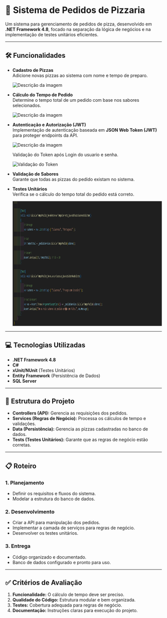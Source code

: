 # 🍕 Sistema de Pedidos de Pizzaria  

Um sistema para gerenciamento de pedidos de pizza, desenvolvido em **.NET Framework 4.8**, focado na separação da lógica de negócios e na implementação de testes unitários eficientes.  

---

## 🛠️ Funcionalidades  

- **Cadastro de Pizzas**  
  Adicione novas pizzas ao sistema com nome e tempo de preparo.
  
  ![Descrição da imagem](../Sistema_Pizzaria/Src/imagem3.PNG)

- **Cálculo do Tempo de Pedido**  
  Determine o tempo total de um pedido com base nos sabores selecionados.

  ![Descrição da imagem](../Sistema_Pizzaria/Src/imagem4.PNG)
- **Autenticação e Autorização (JWT)**  
  Implementação de autenticação baseada em **JSON Web Token (JWT)** para proteger endpoints da API.

    ![Descrição da imagem](../Sistema_Pizzaria/Src/imagem1.PNG)
  
  Validação do Token após Login do usuario e senha.

    ![Validação do Token](../Sistema_Pizzaria/Src/imagem2.PNG)

- **Validação de Sabores**  
  Garante que todas as pizzas do pedido existam no sistema.  

- **Testes Unitários**  
  Verifica se o cálculo do tempo total do pedido está correto.

  <img src="/Src/imagem5.PNG" alt="Print Testes Unitarios" width="1000" height="400">


    
---

## 💻 Tecnologias Utilizadas  

- **.NET Framework 4.8**  
- **C#**  
- **xUnit/NUnit** (Testes Unitários)  
- **Entity Framework** (Persistência de Dados)  
- **SQL Server**  

---

## 🔗 Estrutura do Projeto  

- **Controllers (API):** Gerencia as requisições dos pedidos.  
- **Services (Regras de Negócio):** Processa os cálculos de tempo e validações.  
- **Data (Persistência):** Gerencia as pizzas cadastradas no banco de dados.  
- **Tests (Testes Unitários):** Garante que as regras de negócio estão corretas.  

---

## 📋 Roteiro  

### **1. Planejamento**  
- Definir os requisitos e fluxos do sistema.  
- Modelar a estrutura do banco de dados.  

### **2. Desenvolvimento**  
- Criar a API para manipulação dos pedidos.  
- Implementar a camada de serviços para regras de negócio.  
- Desenvolver os testes unitários.  

### **3. Entrega**  
- Código organizado e documentado.  
- Banco de dados configurado e pronto para uso.  

---

## ✅ Critérios de Avaliação  

1. **Funcionalidade:** O cálculo de tempo deve ser preciso.  
2. **Qualidade do Código:** Estrutura modular e bem organizada.  
3. **Testes:** Cobertura adequada para regras de negócio.  
4. **Documentação:** Instruções claras para execução do projeto.  

